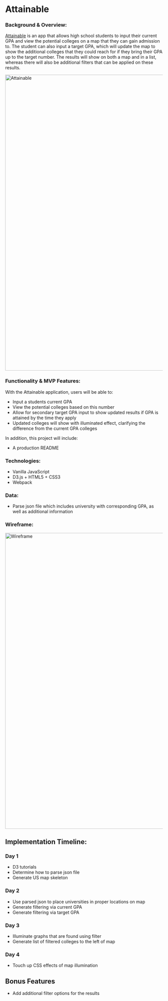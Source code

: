 # Attainable

### Background & Overview:
<a href="https://chelseamccann.github.io/Attainable/">Attainable</a> is an app that allows high school students to input their current GPA and view the potential colleges on a map that they can gain admission to. The student can also input a target GPA, which will update the map to show the additional colleges that they could reach for if they bring their GPA up to the target number. The results will show on both a map and in a list, whereas there will also be additional filters that can be applied on these results.

<img width="944" alt="Attainable" src="https://user-images.githubusercontent.com/27509847/69818408-ad7df300-11ca-11ea-934f-e9428b01b5c4.png">

### Functionality & MVP Features:
With the Attainable application, users will be able to:
* Input a students current GPA
* View the potential colleges based on this number
* Allow for secondary target GPA input to show updated results if GPA is attained by the time they apply
* Updated colleges will show with illuminated effect, clarifying the difference from the current GPA colleges

In addition, this project will include:
* A production README

### Technologies:
* Vanilla JavaScript
* D3.js + HTML5 + CSS3
* Webpack

### Data:
* Parse json file which includes university with corresponding GPA, as well as additional information

### Wireframe:
<img width="944" alt="Wireframe" src="https://user-images.githubusercontent.com/27509847/66796821-d0806c00-eed6-11e9-8f03-905128ebed5c.png">

## Implementation Timeline:

### Day 1
* D3 tutorials
* Determine how to parse json file
* Generate US map skeleton

### Day 2
* Use parsed json to place universities in proper locations on map
* Generate filtering via current GPA
* Generate filtering via target GPA

### Day 3
* Illuminate graphs that are found using filter
* Generate list of filtered colleges to the left of map

### Day 4
* Touch up CSS effects of map illumination

## Bonus Features
* Add additional filter options for the results

